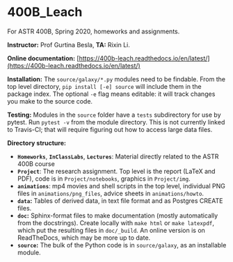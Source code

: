 # 400B_Leach
For ASTR 400B, Spring 2020, homeworks and assignments.

**Instructor:** Prof Gurtina Besla, **TA:** Rixin Li.

**Online documentation:** [https://400b-leach.readthedocs.io/en/latest/](https://400b-leach.readthedocs.io/en/latest/)

**Installation:** The `source/galaxy/*.py` modules need to be findable. From the top level directory, `pip install [-e] source` will include them in the package index. The optional `-e` flag means editable: it will track changes you make to the source code.

**Testing:** Modules in the `source` folder have a `tests` subdirectory for use by pytest. Run `pytest -v` from the module directory. This is not currently linked to Travis-CI; that will require figuring out how to access large data files.

**Directory structure:**
- **`Homeworks`**, **`InClassLabs`**, **`Lectures`**: Material directly related to the ASTR 400B course
- **`Project`**: The research assignment. Top level is the report (LaTeX and PDF), code is in `Project/notebooks`, graphics in `Project/img`.
- **`animations`**: mp4 movies and shell scripts in the top level, individual PNG files in `animations/png_files`, advice sheets in `animations/howto`.
- **`data`:** Tables of derived data, in text file format and as Postgres CREATE files.
- **`doc`:** Sphinx-format files to make documentation (mostly automatically from the docstrings). Create locally with `make html` or `make latexpdf`, which put the resulting files in `doc/_build`. An online version is on ReadTheDocs, which may be more up to date.
- **`source`:** The bulk of the Python code is in `source/galaxy`, as an installable module.